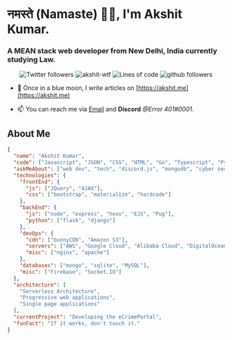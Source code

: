 <h1 align="left">नमस्ते (Namaste) 🙏🏻, I'm Akshit Kumar.</h1>
<h3 align="left">A MEAN stack web developer from New Delhi, India currently studying Law.</h3>

<p align="center">
    <img src="https://img.shields.io/twitter/follow/akshit_wtf?label=Follow" alt="Twitter followers" />
    <img src="https://komarev.com/ghpvc/?username=akshit-wtf" alt="akshit-wtf" alt="Profile Views" />
    <img src="https://img.shields.io/badge/From%20Hello%20World%20I%27ve%20Written-500,000%20lines%20of%20code-yellow" alt="Lines of code" />
    <img src="https://img.shields.io/github/followers/akshit-wtf?label=Follow&style=social" alt="github followers" />
</p>

- 📝 Once in a blue moon, I write articles on [https://akshit.me](https://akshit.me)

- 📫 You can reach me via [Email](mailto:admin@akshit.me) and **Discord** *@Error 401#0001*.

## About Me

```json
{
  "name": "Akshit Kumar",
  "code": ["Javascript", "JSON", "CSS", "HTML", "Go", "Typescript", "Python"],
  "askMeAbout": ["web dev", "tech", "discord.js", "mongodb", "cyber security"],
  "technologies": {
    "frontEnd": {
      "js": ["JQuery", "AJAX"],
      "css": ["bootstrap", "materialize", "hardcode"]
    },
    "backEnd": {
      "js": ["node", "express", "hexo", "EJS", "Pug"],
      "python": ["flask", "django"]
    },
    "devOps": {
      "cdn": ["bunnyCDN", "Amazon S3"],
      "servers": ["AWS", "Google Cloud", "Alibaba Cloud", "DigitalOcean"],
      "misc": ["nginx", "apache"]
    },
    "databases": ["mongo", "sqlite", "MySQL"],
    "misc": ["Firebase", "Socket.IO"]
  },
  "architecture": [
    "Serverless Architecture",
    "Progressive web applications",
    "Single page applications"
  ],
  "currentProject": "Developing the eCrimePortal",
  "funFact": "If it works, don't touch it."
}

```

